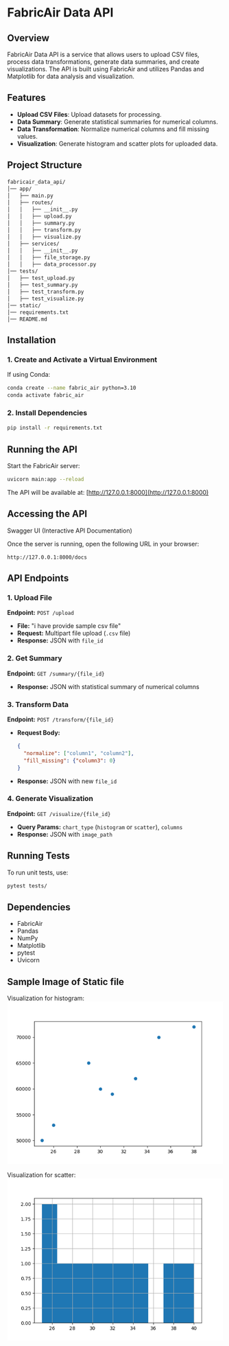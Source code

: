 # FabricAir Data API

## Overview
FabricAir Data API is a service that allows users to upload CSV files, process data transformations, generate data summaries, and create visualizations. The API is built using FabricAir and utilizes Pandas and Matplotlib for data analysis and visualization.

## Features
- **Upload CSV Files**: Upload datasets for processing.
- **Data Summary**: Generate statistical summaries for numerical columns.
- **Data Transformation**: Normalize numerical columns and fill missing values.
- **Visualization**: Generate histogram and scatter plots for uploaded data.

## Project Structure
```
fabricair_data_api/
│── app/
│   ├── main.py                   
│   ├── routes/
│   │   ├── __init__.py            
│   │   ├── upload.py              
│   │   ├── summary.py             
│   │   ├── transform.py          
│   │   ├── visualize.py          
│   ├── services/
│   │   ├── __init__.py           
│   │   ├── file_storage.py        
│   │   ├── data_processor.py      
│── tests/
│   ├── test_upload.py             
│   ├── test_summary.py            
│   ├── test_transform.py          
│   ├── test_visualize.py          
│── static/                        
│── requirements.txt                
│── README.md                       

```

## Installation

### 1. Create and Activate a Virtual Environment
If using Conda:
```sh
conda create --name fabric_air python=3.10
conda activate fabric_air
```

### 2. Install Dependencies
```sh
pip install -r requirements.txt
```

## Running the API
Start the FabricAir server:
```sh
uvicorn main:app --reload
```
The API will be available at: [http://127.0.0.1:8000](http://127.0.0.1:8000)

## Accessing the API

Swagger UI (Interactive API Documentation)

Once the server is running, open the following URL in your browser:
```
http://127.0.0.1:8000/docs
```

## API Endpoints

### 1. Upload File
**Endpoint:** `POST /upload`
- **File:** "i have provide sample csv file"
- **Request:** Multipart file upload (`.csv` file)
- **Response:** JSON with `file_id`

### 2. Get Summary
**Endpoint:** `GET /summary/{file_id}`
- **Response:** JSON with statistical summary of numerical columns

### 3. Transform Data
**Endpoint:** `POST /transform/{file_id}`
- **Request Body:**
  ```json
  {
    "normalize": ["column1", "column2"],
    "fill_missing": {"column3": 0}
  }
  ```
- **Response:** JSON with new `file_id`

### 4. Generate Visualization
**Endpoint:** `GET /visualize/{file_id}`
- **Query Params:** `chart_type` (`histogram` or `scatter`), `columns`
- **Response:** JSON with `image_path`

## Running Tests
To run unit tests, use:
```sh
pytest tests/
```

## Dependencies
- FabricAir
- Pandas
- NumPy
- Matplotlib
- pytest
- Uvicorn

## Sample Image of Static file
Visualization for histogram:
![alt text](015c8ee6-e3d4-4222-b991-8751b9608849.png)

Visualization for scatter:
![alt text](da2d9379-a721-425b-815e-9f8ff1643fce.png)